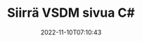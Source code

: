 ---
############################# Static ############################
layout: "auto-gen-merger"
date: 2022-11-10T07:10:43
draft: false
otherformats: docx dot dotm dotx epub html mht mhtml odp ods odt one otp ott pdf pps

############################# Head ############################
head_title: "Siirrä VSDM sivua C#"
head_description: "Siirrä VSDM-asiakirjan sivuja C#:ssa mihin tahansa kohtaan käyttämällä asiakirjojen yhdistämissovellusliittymää."

############################# Header ############################
title: "Siirrä VSDM sivua C#"
description: "Siirrä VSDM sivua muutamalla rivillä .NET-koodia."
bg_image: "https://cms.admin.containerize.com/templates/aspose/App_Themes/V3/images/bg/header1.png"
bg_overlay: false
button:
    enable: true
    icon: "fas fa-arrow-down"
    label: "Lataa ilmainen kokeiluversio"
    link: "https://downloads.groupdocs.com/merger/net"

############################# SubMenu ############################
submenu:
    enable: true

    left:
        img_alt: "GroupDocs.Merger for .NET"
        image: "https://cms.admin.containerize.com/templates/groupdocs/images/product-logos/90x90-noborder/groupdocs-merger-net.png"
        product: "GroupDocs.Merger"
        platform: ".NET"

    middle:
        button:

            # button loop
            - link: "https://apireference.groupdocs.com/merger/net"
              text: "API-viite"

            # button loop
            - link: "https://github.com/groupdocs-merger"
              text: "Esimerkkejä koodista"

            # button loop
            - link: "https://products.groupdocs.app/merger/family"
              text: "Live-demoja"

            # button loop
            - link: "https://purchase.groupdocs.com/pricing/merger/net"
              text: "Hinnoittelu"

    right:
        link_download: "https://downloads.groupdocs.com/merger"
        link_learn: "https://docs.groupdocs.com/merger/net"
        link_buy: "https://purchase.groupdocs.com"

############################# About ############################
about:
    enable: true
    title: "Tietoja GroupDocs.Merger for .NET API:sta"
    content: |
        [GroupDocs.Merger for .NET](/fi/merger/net/) tarjoaa yksinkertaisen ratkaisun turvallisesti yhdistää ja jakaa useiden dokumenttimuotojen välillä, mukaan lukien PDF, Microsoft Office (Word, Excel, PowerPoint , OneNote), OpenDocument, HTML, kuvat ja monet muut .NET-sovelluksissa. Lisäämällä vain muutaman rivin koodia voit suorittaa useita dokumenttitoimintoja, kuten siirtää, poistaa, kiertää, vaihtaa, purkaa tai muuttaa asiakirjan sivujen suuntaa. Asiakirjojen yhdistämissovellusliittymä tukee myös asiakirjasivujen esikatselua kuvana asiakirjan rakenteen, muotoilun ja sivun sisällön analysoimiseksi.
        
        GroupDocs.Merger API on oikea valinta yritysratkaisuille, jotka tarvitsevat tiedostosivujen siirtoominaisuuksia. Näitä sovellusliittymiä tuetaan hyvin kaikissa tärkeimmissä käyttöjärjestelmissä ja alustoissa, mukaan lukien .NET Framework, .NET Standard, .NET Core, Mono.

############################# Steps ############################
steps:
    enable: true
    title_left: "Siirrä VSDM tiedostosivua tuotteessa .NET"
    content_left: |
        [GroupDocs.Merger for .NET](/fi/merger/net/) tekee C#-kehittäjien helpoksi siirtää sivuja VSDM-tiedostossa muutaman helpon vaiheen avulla .
        
        * Alusta **MoveOptions** määrittääksesi nykyiset ja uudet sivunumerot.
        * Luo uusi esiintymä **Yhdistys** ja anna lähdedokumentin polku rakentajaparametriksi.
        * Kutsu **MovePage** ja välitä **MoveOptions**-objekti.
        * Soita **Tallenna** ja määritä tiedostopolku tuloksena olevan asiakirjan tallentamiseksi.

    title_right: "Laitteistovaatimukset"
    content_right: |
        GroupDocs.Merger for .NET API-liittymiä tuetaan kaikilla tärkeimmillä alustoilla ja käyttöjärjestelmillä. Ennen kuin suoritat alla olevan koodin, varmista, että sinulla on seuraavat edellytykset asennettuna järjestelmääsi.

        * Käyttöjärjestelmät: Microsoft Windows, Linux, MacOS
        * Kehitysympäristöt: Visual Studio, Xamarin, MonoDevelop
        * Kehykset: .NET Framework, .NET Standard, .NET Core, Mono
        * Lataa tuotteen GroupDocs.Merger for .NET uusin versio osoitteesta [NuGet](https://www.nuget.org/packages/groupdocs.merger)
         
    code: |
     {{% merger/additional-styles %}}
     {{< merger/code-merger title="Kuinka siirtää VSDM tiedostosivua käyttämällä C# esimerkkikoodia">}}

        ```csharp    
        // Siirrä VSDM tiedostosivua GroupDocs.Merger API:lla
        int pageNumber = 6;
        int newPageNumber = 1;

        // Alusta MoveOptions-luokka määrittääksesi nykyiset ja uudet sivunumerot
        MoveOptions moveOptions = new MoveOptions(pageNumber, newPageNumber);

        // Toteuta yhdistäminen syötteellä VSDM
        using (Merger merger = new Merger("input.vsdm"))
          {
            // Kutsu MovePage-metodi ja välitä MoveOptions-objekti sille
            merger.MovePage(moveOptions);
    
            // Soita Tallenna-menetelmä ja anna haluttu tiedostopolku tulosteen tallentamiseksi
            merger.Save("output.vsdm");
          }
        ```
     {{< /merger/code-merger >}}

############################# Demos ############################
demos:
    enable: true
    title: "Live-esittelyt - Siirrä VSDM sivua verkkoon"
    content: |
       Siirrä VSDM tiedostosivua heti käymällä [GroupDocs.Merger Live Demos](https://products.groupdocs.app/splitter/move-pages/vsdm) -sivustolla.
       Live-demolla on seuraavat edut.
        
############################# About Formats ############################
about_formats:
    enable: true

############################# More Formats ############################
more_formats:
    enable: true
    title: "Siirrä muiden asiakirjamuotojen sivuja"
    content: |
        .NET dokumentoi yhdistämis- ja split-sovellusliittymän tiedostomuodoille ja kuville. Siirrä joitain suosittuja tiedostomuotoja alla kuvatulla tavalla.

############################# Back to top ###############################
back_to_top:
    enable: true
---